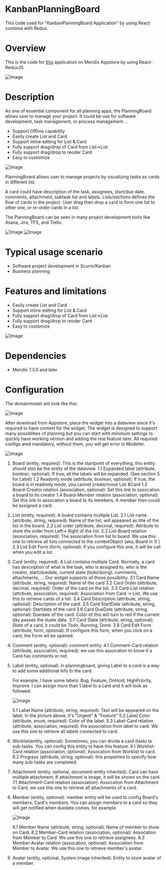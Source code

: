 # KanbanPlanningBoard
This code used for "KanbanPlanningBoard Application" by using React combine with Redux.

# Overview

This is the code for [this](https://appstore.home.mendix.com/link/app/78941/SCH/PlanningBoard) application on Mendix Appstore by using React-ReduxJS.

![Image](images/9.png)

# Description

As one of essential component for all planning apps, the PlanningBoard allows user to manage your project. It could be use for software development, task management, or process management ...

- Support Offline capability
- Easily create List and Card
- Support inline editing for List & Card
- Fully support drag/drop of Card from List->List
- Fully support drag/drop to reoder Card
- Easy to customize

![Image](images/2.png)

PlanningBoard allows user to manage projects by visualizing tasks as cards in different list.

A card could have description of the task, assignees, start/due date, comments, attachment, subtask list and labels. Lists/sections defines the flow of cards in the project. User drag then drop a card to form one list to other one, or re-order cards in a list.

The PlanningBoard can be seen in many project development tools like Asana, Jira, TFS, and Trello.

![Image](images/3.png)
![Image](images/5.png)

# Typical usage scenario
 - Software project development in Scurm/Kanban
 - Business planning

# Features and limitations
 - Easily create List and Card
 - Support inline editing for List & Card
 - Fully support drag/drop of Card from List->List
 - Fully support drag/drop to reoder Card
 - Easy to customize

 ![Image](images/8.png)

# Dependencies
 - Mendix 7.3.0 and later

# Configuration

The domainmodel will look like this:

![Image](images/TodoList.png)

After download from Appstore, place the widget into a dataview since it's required to have context for the widget. The widget is designed to support many possiblities of planning but you can start with minimum settings to quickly have working version and adding the rest feature later. All required configs ared mandatory, without them, you will get error in Modeller.

![Image](images/dataview.png)

 1. Board (entity,  required): This is the startpoint of everything, this entity should also be the entity of the dataview.
    1.1 Expanded label (attribute, boolean, optional): If true, all the labels will be expanded. (See section 5 for Label)
    1.2 Readonly mode (attribute, boolean, optional): If true, the board is in readonly mode, you cannot create/move List &Card
    1.3 Board-Creator relation (association, optional): Set this link to assocation a board to its creator
    1.4 Board-Member relation (association, optional): Set this link to assocation a board to its members.
    A member then could be assigned a card.

 2. List (entity, required): A board contains multiple List.
    2.1 List name (attribute, string, required): Name of the list, will appeared as title of the list in the board.
    2.2 List order (attribute, decimal, required): Attribute to store the order from Left-> Right of the list.
    2.2 List-Board relation (association, required): The association from list to board. We use this one to retrieve all lists connected to the contextObject (aka, Board in 1) )
    2.3 List Edit Form (form, optional): if you configure this one, it will be call when you edit a list.

 3. Card (entity, required): A List contains multiple Card. Normally, a card has description of what is the task, who is assigned to, who is the creator,  start/duedate, current state (todo/doing), comments, attachments, ... Our widget supports all those possibility.
    3.1 Card Name (attribute, string, required): Name of the card
    3.2 Card Order (attribute, decimal, required): Order of the card on the list.
    3.3 Card-List relation (attribute, association, required): Association from Card -> List. We use this to retrieve cards of a list.
    3.4 Card Description (attribute, string, optional): Description of the card.
    3.5 Card StartDate (attribute, string, optional): Startdate of the card
    3.6 Card DueDate (attribute, string, optional): Duedate of the card. Color of this will turn to red if the current day passes the duate date.
    3.7 Card State (attribute, string, optional): State of a card, it could be Todo, Running, Done.
    3.8 Card Edit Form (attribute, form, optional): If configure this form, when you click on a card, the Form wil be opened.

 4. Comment (entity, optional): comment entity.
    4.1 Comment-Card relation (attribute, association, required): we use this assocation to know if a Card has comments or not.

 5. Label (entity, optional): in planningboard, giving Label to a card is a way to add some additional info to the card.

    For example, I have some labels: Bug, Feature, OnHold, HighPriority, Improve. I can assign more than 1 label to a card and it will look as followed:
    
    ![Image](images/labels.png)

    5.1 Label Name (attribute, string, required): Text will be appeared on the label. In the picture above, it's "Urgent" & "Feature"
    5.2 Label Color (attribute, enum, required): Color of the label.
    5.3 Label-Card relation (attribute, association, required): the association from label to card. We use this one to retrieve all labels connected to card.

 6. Worklist(entity, optional): Sometimes, you can divide a card (task) to sub-tasks. You can config this entity to have this feature.
    6.1 Worklist-Card relation (association, optional): Assocation from Worklist to card.
    6.2 Progress (attribute, string, optional): this properties to specify how many sub-tasks are completed.

 7. Attachment (entity, optional, document-entity inherited): Card can have multiple attachment. If attachment is image, it will be shown on the card.
    7.1 Attachment-Card relation (association): Assocation from Attachment to Card, we use this one to retrieve all attachments of a card.

 8. Member (entity, optional): member entity will be used to config Board's members, Card's members. You can assign members to a card so they will get notified when duedate comes, for example.
    
    ![Image](images/member.png)

    8.1 Member Name (attribute, string, optional): Name of member to show on Card.
    8.2 Member-Card relation (association, optional): Assocation from Member to Card. We use this one to retrieve assignees. 
    8.3 Member-Avatar relation (assocation, optional): Association from Member to Avatar. We use this one to retrieve member's avatar.

 9. Avatar (entity, optional, System.Image inherited): Entity to store avatar of a member.

  

